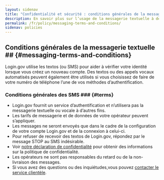 ```yaml
---
layout: sidenav
title: "Confidentialité et sécurité : conditions générales de la messagerie"
description: En savoir plus sur l’usage de la messagerie textuelle à des fins d’authentification.
permalink: /fr/policy/messaging-terms-and-conditions/
sidenav: policies
---
```

## Conditions générales de la messagerie textuelle ## {#messaging-terms-and-conditions}
 Login.gov utilise les textos (ou SMS) pour aider à vérifier votre identité lorsque vous créez un nouveau compte. Des textos ou des appels vocaux automatisés peuvent également être utilisés si vous choisissez de faire de votre numéro de téléphone l’une de vos méthodes d’authentification.

### Conditions générales des SMS ### {#terms}

* Login.gov fournit un service d’authentification et n’utilisera pas la messagerie textuelle ou vocale à d’autres fins.
* Les tarifs de messagerie et de données de votre opérateur peuvent s’appliquer.
* Les messages ne seront envoyés que dans le cadre de la configuration de votre compte Login.gov et de la connexion à celui-ci.
* Pour refuser de recevoir des textos de Login.gov, répondez par le message STOP au SMS indésirable.
* Voir [notre déclaration de confidentialité](/policy/our-privacy-act-statement/) pour obtenir des informations sur la politique de confidentialité.
* Les opérateurs ne sont pas responsables du retard ou de la non-livraison des messages.
* Si vous avez des questions ou des inquiétudes,vous pouvez [contacter le service clientèle](/contact/).
